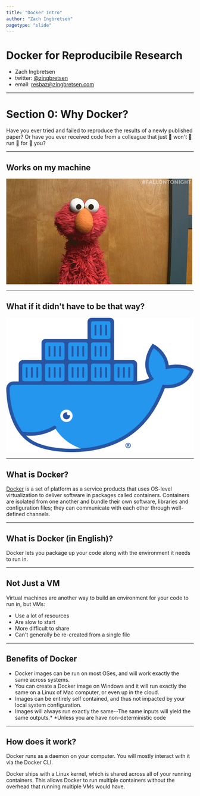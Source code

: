 ```yaml
---
title: "Docker Intro"
author: "Zach Ingbretsen"
pagetype: "slide"
---
```


# Docker for Reproducibile Research

- Zach  Ingbretsen
- twitter: [@zingbretsen](https://twitter.com/zingbretsen)
- email: [resbaz@zingbretsen.com](mailto:resbaz@zingbretsen.com)

---
# Section 0: Why Docker?
Have you ever tried and failed to reproduce the results of a newly published paper? Or have you ever received code from a colleague that just 👏 won't 👏 run 👏 for 👏 you?

---
## Works on my machine
![shrug](./elmo_shrug.webp)

---
## What if it didn't have to be that way?
![docker logo](./docker-logo.png)

---
## What is Docker?
[Docker](https://en.wikipedia.org/wiki/Docker_%28software%29) is a set of platform as a service products that uses OS-level virtualization to deliver software in packages called containers. Containers are isolated from one another and bundle their own software, libraries and configuration files; they can communicate with each other through well-defined channels. 

---
## What is Docker (in English)?
Docker lets you package up your code along with the environment it needs to run in.

---

## Not Just a VM
Virtual machines are another way to build an environment for your code to run in, but VMs:
- Use a lot of resources
- Are slow to start
- More difficult to share
- Can't generally be re-created from a single file

---

## Benefits of Docker
- Docker images can be run on most OSes, and will work exactly the same across systems.
- You can create a Docker image on Windows and it will run exactly the same on a Linux of Mac computer, or even up in the cloud.
- Images can be entirely self contained, and thus not impacted by your local system configuration.
- Images will always run exactly the same--The same inputs will yield the same outputs.*
*Unless you are have non-deterministic code

---

## How does it work?
Docker runs as a daemon on your computer. You will mostly interact with it via the Docker CLI.

Docker ships with a Linux kernel, which is shared across all of your running containers. This allows Docker to run multiple containers without the overhead that running multiple VMs would have.
